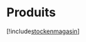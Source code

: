 # Produits

[!include[stockenmagasin](produits.stockenmagasin.autogen.md)]


















































































































































